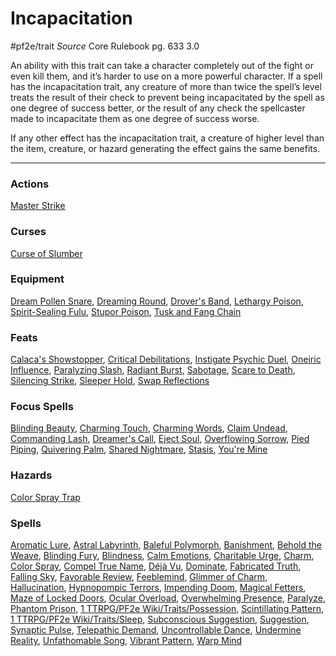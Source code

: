 # Incapacitation
#pf2e/trait 
*Source* Core Rulebook pg. 633 3.0

An ability with this trait can take a character completely out of the fight or even kill them, and it’s harder to use on a more powerful character. If a spell has the incapacitation trait, any creature of more than twice the spell’s level treats the result of their check to prevent being incapacitated by the spell as one degree of success better, or the result of any check the spellcaster made to incapacitate them as one degree of success worse.

If any other effect has the incapacitation trait, a creature of higher level than the item, creature, or hazard generating the effect gains the same benefits.

--- 

### Actions
[Master Strike](Master%20Strike)

### Curses
[Curse of Slumber](Curse%20of%20Slumber)

### Equipment
[Dream Pollen Snare](Dream%20Pollen%20Snare), [Dreaming Round](Dreaming%20Round), [Drover's Band](Drover's%20Band), [Lethargy Poison](Lethargy%20Poison), [Spirit-Sealing Fulu](Spirit-Sealing%20Fulu), [Stupor Poison](Stupor%20Poison), [Tusk and Fang Chain](Tusk%20and%20Fang%20Chain)

### Feats
[Calaca's Showstopper](Calaca's%20Showstopper), [Critical Debilitations](Critical%20Debilitations), [Instigate Psychic Duel](Instigate%20Psychic%20Duel), [Oneiric Influence](Oneiric%20Influence), [Paralyzing Slash](Paralyzing%20Slash), [Radiant Burst](Radiant%20Burst), [Sabotage](Sabotage), [Scare to Death](Scare%20to%20Death), [Silencing Strike](Silencing%20Strike), [Sleeper Hold](Sleeper%20Hold), [Swap Reflections](Swap%20Reflections)

### Focus Spells
[Blinding Beauty](../Spells_Rituals/Focus%20Spells/Level%203/Blinding%20Beauty.md), [Charming Touch](../Spells_Rituals/Focus%20Spells/Level%201/Charming%20Touch.md), [Charming Words](../Spells_Rituals/Focus%20Spells/Level%201/Charming%20Words.md), [Claim Undead](../Spells_Rituals/Focus%20Spells/Level%206/Claim%20Undead.md), [Commanding Lash](../Spells_Rituals/Focus%20Spells/Level%204/Commanding%20Lash.md), [Dreamer's Call](../Spells_Rituals/Focus%20Spells/Level%204/Dreamer's%20Call.md), [Eject Soul](../Spells_Rituals/Focus%20Spells/Level%201/Eject%20Soul.md), [Overflowing Sorrow](../Spells_Rituals/Focus%20Spells/Level%204/Overflowing%20Sorrow.md), [Pied Piping](../Spells_Rituals/Focus%20Spells/Level%2010/Pied%20Piping.md), [Quivering Palm](../Spells_Rituals/Focus%20Spells/Level%208/Quivering%20Palm.md), [Shared Nightmare](../Spells_Rituals/Focus%20Spells/Level%204/Shared%20Nightmare.md), [Stasis](../Spells_Rituals/Focus%20Spells/Level%204/Stasis.md), [You're Mine](../Spells_Rituals/Focus%20Spells/Level%205/You're%20Mine.md)

### Hazards
[Color Spray Trap](Color%20Spray%20Trap)

### Spells
[Aromatic Lure](../Spells_Rituals/Arcane_Tradition/Level%204/Aromatic%20Lure.md), [Astral Labyrinth](../Spells_Rituals/Arcane_Tradition/Level%209/Astral%20Labyrinth.md), [Baleful Polymorph](../Spells_Rituals/Arcane_Tradition/Level%206/Baleful%20Polymorph.md), [Banishment](../Spells_Rituals/Arcane_Tradition/Level%205/Banishment.md), [Behold the Weave](../Spells_Rituals/Arcane_Tradition/Level%203/Behold%20the%20Weave.md), [Blinding Fury](../Spells_Rituals/Arcane_Tradition/Level%206/Blinding%20Fury.md), [Blindness](../Spells_Rituals/Arcane_Tradition/Level%203/Blindness.md), [Calm Emotions](../Spells_Rituals/Arcane_Tradition/Level%202/Calm%20Emotions.md), [Charitable Urge](../Spells_Rituals/Arcane_Tradition/Level%202/Charitable%20Urge.md), [Charm](../Spells_Rituals/Arcane_Tradition/Level%201/Charm.md), [Color Spray](../Spells_Rituals/Arcane_Tradition/Level%201/Color%20Spray.md), [Compel True Name](../Spells_Rituals/Arcane_Tradition/Level%204/Compel%20True%20Name.md), [Déjà Vu](../Spells_Rituals/Arcane_Tradition/Level%201/Déjà%20Vu.md), [Dominate](../Spells_Rituals/Arcane_Tradition/Level%206/Dominate.md), [Fabricated Truth](../Spells_Rituals/Arcane_Tradition/Level%2010/Fabricated%20Truth.md), [Falling Sky](../Spells_Rituals/Arcane_Tradition/Level%208/Falling%20Sky.md), [Favorable Review](../Spells_Rituals/Arcane_Tradition/Level%204/Favorable%20Review.md), [Feeblemind](../Spells_Rituals/Arcane_Tradition/Level%206/Feeblemind.md), [Glimmer of Charm](../Spells_Rituals/Arcane_Tradition/Level%205/Glimmer%20of%20Charm.md), [Hallucination](../Spells_Rituals/Arcane_Tradition/Level%205/Hallucination.md), [Hypnopompic Terrors](../Spells_Rituals/Arcane_Tradition/Level%208/Hypnopompic%20Terrors.md), [Impending Doom](../Spells_Rituals/Arcane_Tradition/Level%203/Impending%20Doom.md), [Magical Fetters](../Spells_Rituals/Arcane_Tradition/Level%203/Magical%20Fetters.md), [Maze of Locked Doors](../Spells_Rituals/Arcane_Tradition/Level%207/Maze%20of%20Locked%20Doors.md), [Ocular Overload](../Spells_Rituals/Arcane_Tradition/Level%204/Ocular%20Overload.md), [Overwhelming Presence](../Spells_Rituals/Arcane_Tradition/Level%209/Overwhelming%20Presence.md), [Paralyze](../Spells_Rituals/Arcane_Tradition/Level%203/Paralyze.md), [Phantom Prison](../Spells_Rituals/Arcane_Tradition/Level%203/Phantom%20Prison.md), [1 TTRPG/PF2e Wiki/Traits/Possession](1%20TTRPG/PF2e%20Wiki/Traits/Possession), [Scintillating Pattern](../Spells_Rituals/Arcane_Tradition/Level%208/Scintillating%20Pattern.md), [1 TTRPG/PF2e Wiki/Traits/Sleep](1%20TTRPG/PF2e%20Wiki/Traits/Sleep), [Subconscious Suggestion](../Spells_Rituals/Arcane_Tradition/Level%205/Subconscious%20Suggestion.md), [Suggestion](../Spells_Rituals/Arcane_Tradition/Level%204/Suggestion.md), [Synaptic Pulse](../Spells_Rituals/Arcane_Tradition/Level%205/Synaptic%20Pulse.md), [Telepathic Demand](../Spells_Rituals/Arcane_Tradition/Level%209/Telepathic%20Demand.md), [Uncontrollable Dance](../Spells_Rituals/Arcane_Tradition/Level%208/Uncontrollable%20Dance.md), [Undermine Reality](../Spells_Rituals/Arcane_Tradition/Level%208/Undermine%20Reality.md), [Unfathomable Song](../Spells_Rituals/Arcane_Tradition/Level%209/Unfathomable%20Song.md), [Vibrant Pattern](../Spells_Rituals/Arcane_Tradition/Level%206/Vibrant%20Pattern.md), [Warp Mind](../Spells_Rituals/Arcane_Tradition/Level%207/Warp%20Mind.md)